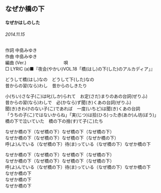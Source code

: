 ## なぜか橋の下
#### なぜかはしのした
###### 2014.11.15


作詞     中島みゆき　　　　　   
作曲      中島みゆき  　　　   
編曲 (Ver.) 　　　　　　　　
唄  　　    
□ LYRIC (a)■『夜会(やかい)VOL.18「橋(はし)の下(した)のアルカディア」』  
  
どうして橋(はし)なの　どうして下(した)なの  
昔からの習(なら)わし　昔からのしきたり  
  
小(ちい)さな子(こ)は叱(しか)られて　お定(さだ)まりのあの台詞(ぜりふ)  
昔からの習(なら)わしで　必(かなら)ず聞(き)くあの台詞(ぜりふ)  
聞(き)きわけのない子(こ)であれば　一度(いちど)は聞(き)くあの台詞  
「うちの子(こ)ではないからね」「実(じつ)は拾(ひろ)った赤(あか)ん坊(ぼう)」  
橋の下で泣いていた　橋の下の捨(す)て子(こ)たち  
  
なぜか橋の下（なぜ橋の下）なぜ橋の下（なぜ橋の下）  
なぜか橋の下（なぜ橋の下）なぜ橋の下（なぜか橋の下）  
呼(よ)んでいる（なぜ橋の下）待(ま)っている（なぜ橋の下）なぜか橋の下  
  
なぜか橋の下（なぜ橋の下）なぜ橋の下（なぜ橋の下）  
なぜか橋の下（なぜ橋の下）なぜ橋の下（なぜ橋の下）  
呼(よ)んでいる（なぜ橋の下）待(ま)っている（なぜ橋の下）なぜか橋の下  
なぜか橋の下  
なぜか橋の下  
なぜか橋の下  